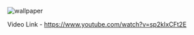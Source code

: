 ![wallpaper](https://github.com/user-attachments/assets/fc9561ad-a013-4c26-83c0-cccc7be5e401)

Video Link - https://www.youtube.com/watch?v=sp2kIxCFt2E
